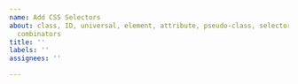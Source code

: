 ```yaml
---
name: Add CSS Selectors
about: class, ID, universal, element, attribute, pseudo-class, selectors, also add
  combinators
title: ''
labels: ''
assignees: ''

---
```




